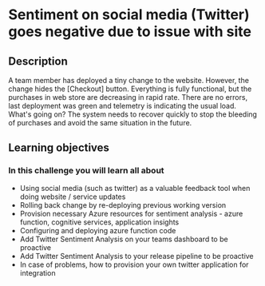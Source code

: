 # Sentiment on social media (Twitter) goes negative due to issue with site

## Description

A team member has deployed a tiny change to the website. However, the change hides the [Checkout] button. Everything is fully functional, but the purchases in web store are decreasing in rapid rate. There are no errors, last deployment was green and telemetry is indicating the usual load. What's going on? The system needs to recover quickly to stop the bleeding of purchases and avoid the same situation in the future.

## Learning objectives

### In this challenge you will learn all about

* Using social media (such as twitter) as a valuable feedback tool when doing website / service updates
* Rolling back change by re-deploying previous working version
* Provision necessary Azure resources for sentiment analysis - azure function, cognitive services, application insights
* Configuring and deploying azure function code
* Add Twitter Sentiment Analysis on your teams dashboard to be proactive
* Add Twitter Sentiment Analysis to your release pipeline to be proactive
* In case of problems, how to provision your own twitter application for integration